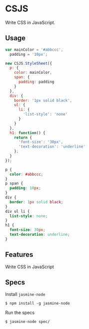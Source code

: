 # CSJS

Write CSS in JavaScript.

## Usage

```js
var mainColor = '#abbccc',
  padding = '10px';

new CSJS.StyleSheet({
  p: {
    color: mainColor,
    span: {
      padding: padding
    }
  },
  div: {
    border: '1px solid black',
    ul: {
      li: {
        'list-style': 'none'
      }
    }
  },
  h1: function() {
    return {
      'font-size': '30px',
      'text-decoration': 'underline'
    };
  }
});
```

```css
p {
  color: #abbccc;
}
p span {
  padding: 10px;
}
div {
  border: 1px solid black;
}
div ul li {
  list-style: none;
}
h1 {
  font-size: 30px;
  text-decoration: underline;
}
```

## Features

Write CSS in JavaScript

## Specs

Install `jasmine-node`

```
$ npm install -g jasmine-node
```

Run the specs

```
$ jasmine-node spec/
```


